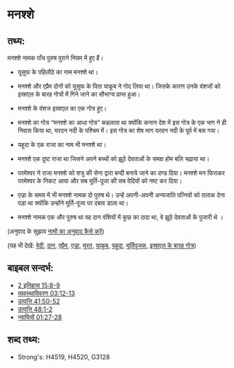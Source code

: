 # मनश्शे #

## तथ्य: ##

मनश्शे नामक पाँच पुरुष पुराने नियम में हुए हैं। 

* यूसुफ के पहिलौठे का नाम मनश्शे था।
* मनश्शे और एप्रैम दोनों को यूसुफ के पिता याकूब ने गोद लिया था। जिसके कारण उनके वंशजों को इस्राएल के बारह गोत्रों में गिने जाने का सौभाग्य प्राप्त हुआ।
* मनश्शे के वंशज इस्राएल का एक गोत्र हुए।
* मनश्शे का गोत्र “मनश्शे का आधा गोत्र” कहलाता था क्योंकि कनान देश में इस गोत्र के एक भाग ने ही निवास किया था, यरदन नदी के पश्चिम में। इस गोत्र का शेष भाग यरदन नदी के पूर्व में बस गया।
 
* यहूदा के एक राजा का नाम भी मनश्शे था।
* मनश्शे एक दुष्ट राजा था जिसने अपने बच्चों को झूठे देवताओं के समक्ष होम बलि चढ़ाया था।
* परमेश्वर ने राजा मनश्शे को शत्रु की सेना द्वारा बन्दी बनाये जाने का दण्ड दिया। मनश्शे मन फिराकर परमेश्वर के निकट आया और सब मूर्ति-पूजा की सब वेदियों को नष्ट कर दिया।
* एज्रा के समय में भी मनश्शे नामक दो पुरुष थे। उन्हें अपनी-अपनी अन्यजाति पत्नियों को तलाक देना पड़ा था क्योंकि उन्होंने मूर्ति-पूजा पर दबाव डाला था।
* मनश्शे नामक एक और पुरुष था वह दान वंशियों में कुछ का दादा था, वे झूठे देवताओं के पुजारी थे ।

(अनुवाद के सुझाव [नामों का अनुवाद कैसे करें](rc://en/ta/man/translate/translate-names))

(यह भी देखें: [वेदी](../kt/altar.md), [दान](../names/dan.md), [एप्रैम](../names/ephraim.md), [एज्रा](../names/ezra.md), [मूरत](../other/idol.md), [याकूब](../names/jacob.md), [यहूदा](../names/judah.md), [मूर्तिपूजक](../other/pagan.md), [इस्राएल के बारह गोत्र](../other/12tribesofisrael.md))

## बाइबल सन्दर्भ: ##

* [2 इतिहास 15:8-9](rc://en/tn/help/2ch/15/08)
* [व्यवस्थाविवरण 03:12-13](rc://en/tn/help/deu/03/12)
* [उत्पत्ति 41:50-52](rc://en/tn/help/gen/41/50)
* [उत्पत्ति 48:1-2](rc://en/tn/help/gen/48/01)
* [न्यायियों 01:27-28](rc://en/tn/help/jdg/01/27)

## शब्द तथ्य: ##

* Strong's: H4519, H4520, G3128
